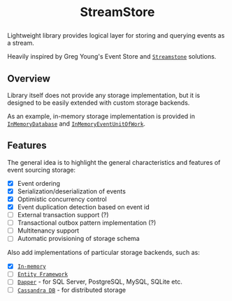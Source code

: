 # <p align="center">StreamStore</p>

Lightweight library provides logical layer for storing and querying events as a stream.

Heavily inspired by Greg Young's Event Store and [`Streamstone`](https://github.com/yevhen/Streamstone) solutions.

## Overview

Library itself does not provide any storage implementation, but it is designed to be easily extended with custom storage backends.

As an example, in-memory storage implementation is provided in [`InMemoryDatabase`](../src/StreamStore/InMemory/InMemoryDatabase.cs) and [`InMemoryEventUnitOfWork`](../src/StreamStore/InMemory/InMemoryEventUnitOfWork.cs).

## Features

The general idea is to highlight the general characteristics and features of event sourcing storage:

- [x] Event ordering
- [x] Serialization/deserialization of events
- [x] Optimistic concurrency control
- [x] Event duplication detection based on event id
- [ ] External transaction support (?)
- [ ] Transactional outbox pattern implementation (?)
- [ ] Multitenancy support
- [ ] Automatic provisioning of storage schema

Also add implementations of particular storage backends, such as:

- [x] [`In-memory`](../src/StreamStore/InMemory/InMemoryDatabase.cs)
- [ ] [`Entity Framework`](https://www.microsoft.com/en-us/sql-server/sql-server-2022)
- [ ] [`Dapper`](https://github.com/DapperLib/Dapper) - for SQL Server, PostgreSQL, MySQL, SQLite etc.
- [ ] [`Cassandra DB`](https://cassandra.apache.org/_/index.html) -  for distributed storage
